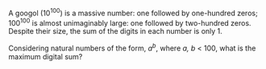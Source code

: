 A googol (10<sup>100</sup>) is a massive number: one followed by
one-hundred zeros; 100<sup>100</sup> is almost unimaginably large: one
followed by two-hundred zeros. Despite their size, the sum of the digits
in each number is only 1.

Considering natural numbers of the form, *a<sup>b</sup>*, where *a, b*
\< 100, what is the maximum digital sum?
